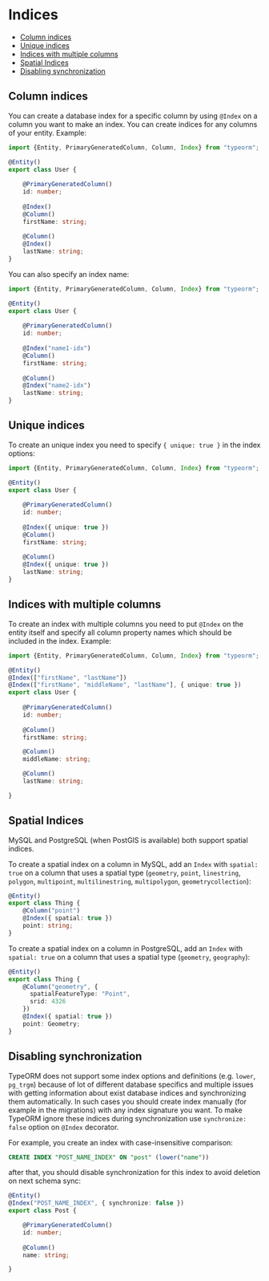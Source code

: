 # Indices

* [Column indices](#column-indices)
* [Unique indices](#unique-indices)
* [Indices with multiple columns](#indices-with-multiple-columns)
* [Spatial Indices](#spatial-indices)
* [Disabling synchronization](#disabling-synchronization)

## Column indices

You can create a database index for a specific column by using `@Index` on a column you want to make an index.
You can create indices for any columns of your entity.
Example:

```typescript
import {Entity, PrimaryGeneratedColumn, Column, Index} from "typeorm";

@Entity()
export class User {
    
    @PrimaryGeneratedColumn()
    id: number;
    
    @Index()
    @Column()
    firstName: string;
    
    @Column()
    @Index()
    lastName: string;
}
```

You can also specify an index name:

```typescript
import {Entity, PrimaryGeneratedColumn, Column, Index} from "typeorm";

@Entity()
export class User {
    
    @PrimaryGeneratedColumn()
    id: number;
    
    @Index("name1-idx")
    @Column()
    firstName: string;
    
    @Column()
    @Index("name2-idx")
    lastName: string;
}
```

## Unique indices

To create an unique index you need to specify `{ unique: true }` in the index options:

```typescript
import {Entity, PrimaryGeneratedColumn, Column, Index} from "typeorm";

@Entity()
export class User {
    
    @PrimaryGeneratedColumn()
    id: number;
    
    @Index({ unique: true })
    @Column()
    firstName: string;
    
    @Column()
    @Index({ unique: true })
    lastName: string;
}
```

## Indices with multiple columns

To create an index with multiple columns you need to put `@Index` on the entity itself
and specify all column property names which should be included in the index.
Example:

```typescript
import {Entity, PrimaryGeneratedColumn, Column, Index} from "typeorm";

@Entity()
@Index(["firstName", "lastName"])
@Index(["firstName", "middleName", "lastName"], { unique: true })
export class User {
    
    @PrimaryGeneratedColumn()
    id: number;
    
    @Column()
    firstName: string;

    @Column()
    middleName: string;

    @Column()
    lastName: string;

}
```

## Spatial Indices

MySQL and PostgreSQL (when PostGIS is available) both support spatial indices.

To create a spatial index on a column in MySQL, add an `Index` with `spatial:
true` on a column that uses a spatial type (`geometry`, `point`, `linestring`,
`polygon`, `multipoint`, `multilinestring`, `multipolygon`,
`geometrycollection`):

```typescript
@Entity()
export class Thing {
    @Column("point")
    @Index({ spatial: true })
    point: string;
}
```

To create a spatial index on a column in PostgreSQL, add an `Index` with `spatial: true` on a column that uses a spatial type (`geometry`, `geography`):

```typescript
@Entity()
export class Thing {
    @Column("geometry", {
      spatialFeatureType: "Point",
      srid: 4326
    })
    @Index({ spatial: true })
    point: Geometry;
}
```

## Disabling synchronization

TypeORM does not support some index options and definitions (e.g. `lower`, `pg_trgm`) because of lot of different database specifics and multiple
issues with getting information about exist database indices and synchronizing them automatically. In such cases you should create index manually
(for example in the migrations) with any index signature you want. To make TypeORM ignore these indices during synchronization use `synchronize: false`
option on `@Index` decorator.

For example, you create an index with case-insensitive comparison:

```sql
CREATE INDEX "POST_NAME_INDEX" ON "post" (lower("name"))
```

after that, you should disable synchronization for this index to avoid deletion on next schema sync:

```ts
@Entity()
@Index("POST_NAME_INDEX", { synchronize: false })
export class Post {

    @PrimaryGeneratedColumn()
    id: number;
    
    @Column()
    name: string;

}
```



